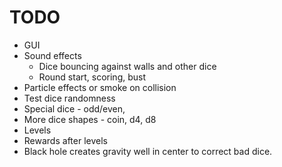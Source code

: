 # TODO
* GUI
* Sound effects
    * Dice bouncing against walls and other dice
    * Round start, scoring, bust
* Particle effects or smoke on collision
* Test dice randomness
* Special dice - odd/even,
* More dice shapes - coin, d4, d8
* Levels
* Rewards after levels
* Black hole creates gravity well in center to correct bad dice.
